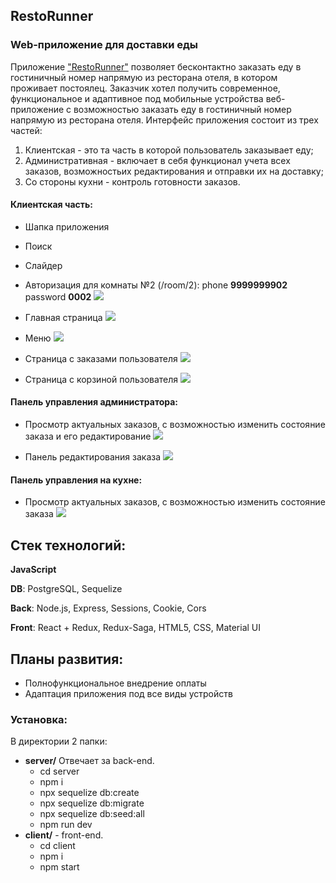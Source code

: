 ## RestoRunner
### Web-приложение для доставки еды

Приложение ["RestoRunner"](https://resto--runner.herokuapp.com) позволяет бесконтактно заказать еду в гостиничный номер напрямую из ресторана отеля, в котором проживает постоялец. Заказчик хотел получить современное, функциональное и адаптивное под мобильные устройства веб-приложение с возможностью заказать еду в гостиничный номер напрямую из ресторана отеля. Интерфейс приложения состоит из трех частей: 
1. Клиентская - это та часть в которой пользователь заказывает еду;
2. Административная - включает в себя функционал учета всех заказов, возможностьих редактирования и отправки их на доставку;
3. Со стороны кухни - контроль готовности заказов. 

#### Клиентская часть:
- Шапка приложения
- Поиск
- Слайдер


- Авторизация
  для комнаты №2 (/room/2):
 phone **9999999902**
 password **0002**
![](/readme/authorization.png)

- Главная страница
![](/readme/main_page.png)

- Меню
![](/readme/menu.png)

- Страница с заказами пользователя
![](/readme/orders.png)

- Страница с корзиной пользователя
![](/readme/cart.png)

#### Панель управления администратора:
- Просмотр актуальных заказов, с возможностью изменить состояние заказа и его редактирование
![](/readme/admin_main_page.png)

- Панель редактирования заказа
![](/readme/edit_panel.png)

#### Панель управления на кухне:
- Просмотр актуальных заказов, с возможностью изменить состояние заказа 
![](/readme/cookmaster_main_page.png)

## Стек технологий:
**JavaScript**

**DB**: PostgreSQL, Sequelize

**Back**: Node.js, Express, Sessions, Cookie, Cors

**Front**: React + Redux, Redux-Saga, HTML5, CSS, Material UI


## Планы развития:
* Полнофункциональное внедрение оплаты
* Адаптация приложения под все виды устройств

### Установка:
В директории 2 папки:
* **server/** Отвечает за back-end. 
   * cd server
   * npm i
   * npx sequelize db:create
   * npx sequelize db:migrate
   * npx sequelize db:seed:all
   * npm run dev
* **client/** - front-end. 
   * cd client 
   * npm i
   * npm start


